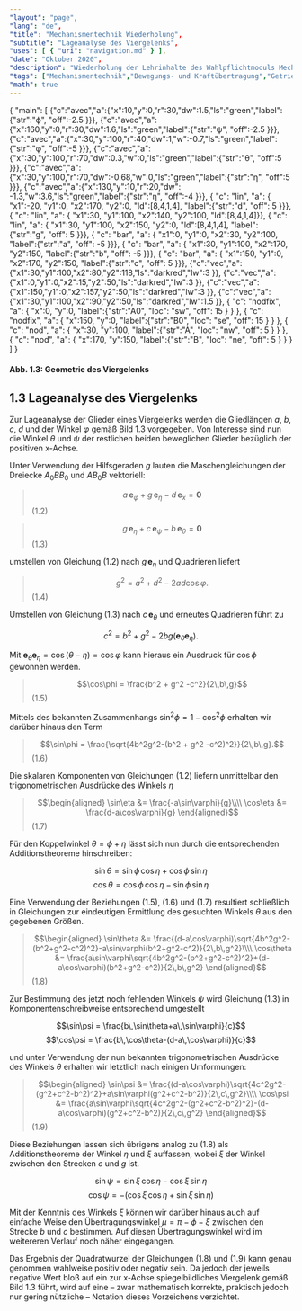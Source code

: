 ```yaml
---
"layout": "page",
"lang": "de",
"title": "Mechanismentechnik Wiederholung",
"subtitle": "Lageanalyse des Viergelenks",
"uses": [ { "uri": "navigation.md" } ],
"date": "Oktober 2020",
"description": "Wiederholung der Lehrinhalte des Wahlpflichtmoduls Mechanismentechnik",
"tags": ["Mechanismentechnik","Bewegungs- und Kraftübertragung","Getriebekinematik","Schleifengleichung","Viergelenk","Lageanalyse","g2","mec2"],
"math": true
---
```


<aside>
<g-2 width="250" height="190" x0="30" y0="30" cartesian>
{ 
"main": [
    {"c":"avec","a":{"x":10,"y":0,"r":30,"dw":1.5,"ls":"green","label":{"str":"&varphi;", "off":-2.5 }}},
    {"c":"avec","a":{"x":160,"y":0,"r":30,"dw":1.6,"ls":"green","label":{"str":"&psi;", "off":-2.5 }}},
    {"c":"avec","a":{"x":30,"y":100,"r":40,"dw":1,"w":-0.7,"ls":"green","label":{"str":"&phi;", "off":-5 }}},
    {"c":"avec","a":{"x":30,"y":100,"r":70,"dw":0.3,"w":0,"ls":"green","label":{"str":"&theta;", "off":5 }}},
    {"c":"avec","a":{"x":30,"y":100,"r":70,"dw":-0.68,"w":0,"ls":"green","label":{"str":"&eta;", "off":5 }}},
    {"c":"avec","a":{"x":130,"y":10,"r":20,"dw": -1.3,"w":3.6,"ls":"green","label":{"str":"&eta;", "off":-4 }}},
    { "c": "lin", "a": { "x1":-20, "y1":0, "x2":170, "y2":0, "ld":[8,4,1,4], "label":{"str":"d", "off": 5 }}},
    { "c": "lin", "a": { "x1":30, "y1":100, "x2":140, "y2":100, "ld":[8,4,1,4]}},
    { "c": "lin", "a": { "x1":30, "y1":100, "x2":150, "y2":0, "ld":[8,4,1,4], "label":{"str":"g", "off": 5 }}},
    { "c": "bar", "a": { "x1":0, "y1":0, "x2":30, "y2":100, "label":{"str":"a", "off": -5 }}},
    { "c": "bar", "a": { "x1":30, "y1":100, "x2":170, "y2":150, "label":{"str":"b", "off": -5 }}},
    { "c": "bar", "a": { "x1":150, "y1":0, "x2":170, "y2":150, "label":{"str":"c", "off": 5 }}},
    {"c":"vec","a":{"x1":30,"y1":100,"x2":80,"y2":118,"ls":"darkred","lw":3 }},
    {"c":"vec","a":{"x1":0,"y1":0,"x2":15,"y2":50,"ls":"darkred","lw":3 }},
    {"c":"vec","a":{"x1":150,"y1":0,"x2":157,"y2":50,"ls":"darkred","lw":3 }},
    {"c":"vec","a":{"x1":30,"y1":100,"x2":90,"y2":50,"ls":"darkred","lw":1.5 }},
    { "c": "nodfix", "a": { "x":0, "y":0, "label":{"str":"A0", "loc": "sw", "off": 15 } } },
    { "c": "nodfix", "a": { "x":150, "y":0, "label":{"str":"B0", "loc": "se", "off": 15 } } },
    { "c": "nod", "a": { "x":30, "y":100, "label":{"str":"A", "loc": "nw", "off": 5 } } },
    { "c": "nod", "a": { "x":170, "y":150, "label":{"str":"B", "loc": "ne", "off": 5 } } }
    ]
}
</g-2>

#### Abb. 1.3: Geometrie des Viergelenks

</aside>

## 1.3 Lageanalyse des Viergelenks

Zur Lageanalyse der Glieder eines Viergelenks werden die Gliedlängen $a$, $b$, $c$, $d$ und der Winkel $\varphi$ gemäß Bild 1.3 vorgegeben. Von Interesse sind nun die Winkel $\theta$ und $\psi$ der restlichen beiden beweglichen Glieder bezüglich der positiven x-Achse.

Unter Verwendung der Hilfsgeraden $g$ lauten die Maschengleichungen der Dreiecke $A_0BB_0$ und $AB_0B$ vektoriell:

> $$a\,\bm e_\varphi + g\,\bm e_\eta - d\,\bm e_x = \bm 0$$ (1.2)

> $$g\,\bm e_\eta + c\,\bm e_\psi - b\,\bm e_\theta = \bm 0$$ (1.3)

umstellen von Gleichung (1.2) nach $g\,\bm e_\eta$ und Quadrieren liefert

> $$g^2 = a^2 + d^2 - 2ad \cos\varphi.$$ (1.4)

Umstellen von Gleichung (1.3) nach $c\,\bm e_\theta$ und erneutes Quadrieren führt zu

$$c^2 = b^2 + g^2 - 2bg (\bm e_\theta \bm e_\eta).$$

Mit $\bm e_\theta \bm e_\eta = \cos(\theta - \eta) = \cos\varphi$ kann hieraus ein Ausdruck für $\cos\phi$ gewonnen werden.

> $$\cos\phi = \frac{b^2 + g^2 -c^2}{2\,b\,g}$$ (1.5)

Mittels des bekannten Zusammenhangs $\sin^2\phi = 1 - \cos^2\phi$ erhalten wir darüber hinaus den Term

> $$\sin\phi = \frac{\sqrt{4b^2g^2-(b^2 + g^2 -c^2)^2}}{2\,b\,g}.$$(1.6)

Die skalaren Komponenten von Gleichungen (1.2) liefern unmittelbar den trigonometrischen Ausdrücke des Winkels $\eta$

> $$\begin{aligned}
\sin\eta &= \frac{-a\sin\varphi}{g}\\\\
\cos\eta &= \frac{d-a\cos\varphi}{g}
\end{aligned}$$(1.7)

Für den Koppelwinkel $\theta = \phi + \eta$ lässt sich nun durch die entsprechenden Additionstheoreme hinschreiben:

$$\sin\theta = \sin\phi\, \cos\eta + \cos\phi\, \sin\eta$$
$$\cos\theta = \cos\phi\, \cos\eta - \sin\phi\, \sin\eta$$

Eine Verwendung der Beziehungen (1.5), (1.6) und (1.7) resultiert schließlich in Gleichungen zur eindeutigen Ermittlung des gesuchten Winkels $\theta$ aus den gegebenen Größen.

> $$\begin{aligned}
\sin\theta &= \frac{(d-a\cos\varphi)\sqrt{4b^2g^2-(b^2+g^2-c^2)^2}-a\sin\varphi(b^2+g^2-c^2)}{2\,b\,g^2}\\\\
\cos\theta &= \frac{a\sin\varphi\sqrt{4b^2g^2-(b^2+g^2-c^2)^2}+(d-a\cos\varphi)(b^2+g^2-c^2)}{2\,b\,g^2}
\end{aligned}$$(1.8)

Zur Bestimmung des jetzt noch fehlenden Winkels $\psi$ wird Gleichung (1.3) in Komponentenschreibweise entsprechend umgestellt

$$\sin\psi = \frac{b\,\sin\theta+a\,\sin\varphi}{c}$$
$$\cos\psi = \frac{b\,\cos\theta-(d-a\,\cos\varphi)}{c}$$

und unter Verwendung der nun bekannten trigonometrischen Ausdrücke des Winkels $\theta$ erhalten wir letztlich nach einigen Umformungen:

> $$\begin{aligned}
\sin\psi &= \frac{(d-a\cos\varphi)\sqrt{4c^2g^2-(g^2+c^2-b^2)^2}+a\sin\varphi(g^2+c^2-b^2)}{2\,c\,g^2}\\\\
\cos\psi &= \frac{a\sin\varphi\sqrt{4c^2g^2-(g^2+c^2-b^2)^2}-(d-a\cos\varphi)(g^2+c^2-b^2)}{2\,c\,g^2}
\end{aligned}$$(1.9)

Diese Beziehungen lassen sich übrigens analog zu (1.8) als Additionstheoreme der Winkel $\eta$ und $\xi$ auffassen, wobei $\xi$ der Winkel zwischen den Strecken $c$ und $g$ ist.

$$\sin\psi = \sin\xi\, \cos\eta - \cos\xi\,\sin\eta$$
$$\cos\psi = -(\cos\xi\,\cos\eta + \sin\xi\,\sin\eta)$$

Mit der Kenntnis des Winkels $\xi$ können wir darüber hinaus auch auf einfache Weise den Übertragungswinkel $\mu =\pi-\phi-\xi$ zwischen den Strecke $b$ und $c$ bestimmen. Auf diesen Übertragungswinkel wird im weitereren Verlauf noch näher eingegangen.

Das Ergebnis der Quadratwurzel der Gleichungen (1.8) und (1.9) kann genau genommen wahlweise positiv oder negativ sein. Da jedoch der jeweils negative Wert bloß auf ein zur x-Achse spiegelbildliches Viergelenk gemäß Bild 1.3 führt, wird auf eine &ndash; zwar mathematisch korrekte, praktisch jedoch nur gering nützliche &ndash; Notation dieses Vorzeichens verzichtet.